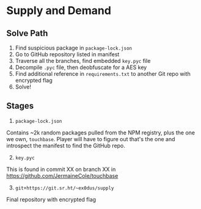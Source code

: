 # Supply and Demand

## Solve Path

1. Find suspicious package in `package-lock.json`
2. Go to GitHub repository listed in manifest
3. Traverse all the branches, find embedded `key.pyc` file
4. Decompile `.pyc` file, then deobfuscate for a AES key
5. Find additional reference in `requirements.txt` to another Git repo with encrypted flag
6. Solve!

## Stages

1. `package-lock.json`

Contains ~2k random packages pulled from the NPM registry, plus the one we own, `touchbase`.
Player will have to figure out that's the one and introspect the manifest to find the GitHub repo.

2. `key.pyc`

This is found in commit XX on branch XX in https://github.com/JermaineCole/touchbase

3. `git+https://git.sr.ht/~ex0dus/supply`

Final repository with encrypted flag


